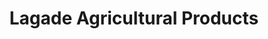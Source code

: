 ---
title: "Lagade Agricultural Products"
url: /gerona/lagade-agricultural-products/
shop: Landwirtschaftlich
---